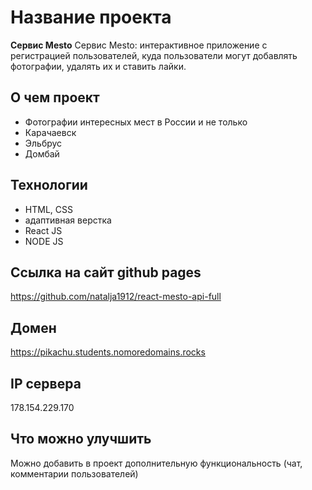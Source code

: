 # Название проекта
**Сервис Mesto**
Сервис Mesto: интерактивное приложение с регистрацией пользователей, куда пользователи могут добавлять фотографии, удалять их и ставить лайки.

## О чем проект
 * Фотографии интересных мест в России и не только
 * Карачаевск
 * Эльбрус
 * Домбай


## Технологии
 * HTML, CSS
 * адаптивная верстка
 * React JS
 * NODE JS

## Ссылка на сайт github pages 
https://github.com/natalja1912/react-mesto-api-full

## Домен
https://pikachu.students.nomoredomains.rocks

## IP сервера
178.154.229.170

## Что можно улучшить
Можно добавить в проект дополнительную функциональность (чат, комментарии пользователей)
